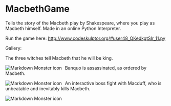 # MacbethGame
Tells the story of the Macbeth play by Shakespeare, where you play as Macbeth himself. Made in an online Python Interpreter.

Run the game here:
http://www.codeskulptor.org/#user48_QKedkgtSIr_11.py



Gallery:

The three witches tell Macbeth that he will be king.

<img src="https://media.discordapp.net/attachments/795803904075366400/797577926597804052/unknown.png?width=1206&height=677"
     alt="Markdown Monster icon"
     style="float: left; margin-right: 10px;" />

Banquo is assassinated, as ordered by Macbeth.

<img src="https://media.discordapp.net/attachments/795803904075366400/797578730121199616/unknown.png?width=1206&height=677"
     alt="Markdown Monster icon"
     style="float: left; margin-right: 10px;" />

An interactive boss fight with Macduff, who is unbeatable and inevitably kills Macbeth.

<img src="https://media.discordapp.net/attachments/795803904075366400/797578071208099880/unknown.png?width=1195&height=676"
     alt="Markdown Monster icon"
     style="float: left; margin-right: 10px;" />
